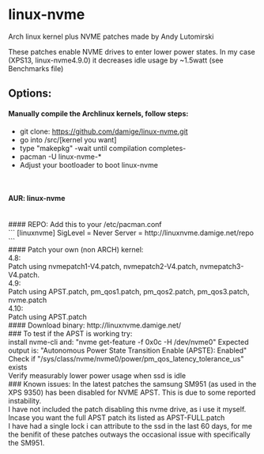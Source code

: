 # linux-nvme

Arch linux kernel plus NVME patches made by Andy Lutomirski 

These patches enable NVME drives to enter lower power states.
In my case (XPS13, linux-nvme4.9.0) it decreases idle usage by ~1.5watt (see Benchmarks file)

## Options:
#### Manually compile the Archlinux kernels, follow steps:

* git clone: https://github.com/damige/linux-nvme.git
* go into /src/[kernel you want]
* type "makepkg" -wait until compilation completes-
* pacman -U linux-nvme-*
* Adjust your bootloader to boot linux-nvme
<br />

#### AUR: linux-nvme
<br />
#### REPO: Add this to your /etc/pacman.conf <br />
```
[linuxnvme]
SigLevel = Never
Server = http://linuxnvme.damige.net/repo
```
<br />
#### Patch your own (non ARCH) kernel:
<br />
4.8:<br />
Patch using nvmepatch1-V4.patch, nvmepatch2-V4.patch, nvmepatch3-V4.patch.
<br />
4.9:<br />
Patch using APST.patch, pm_qos1.patch, pm_qos2.patch, pm_qos3.patch, nvme.patch
<br />
4.10:<br />
Patch using APST.patch
<br />
#### Download binary:
http://linuxnvme.damige.net/
<br />
### To test if the APST is working try:
<br />
install nvme-cli and: "nvme get-feature -f 0x0c -H /dev/nvme0"
Expected output is: "Autonomous Power State Transition Enable (APSTE): Enabled"
<br />
Check if "/sys/class/nvme/nvme0/power/pm_qos_latency_tolerance_us" exists 
<br />
Verify measurably lower power usage when ssd is idle
<br />
### Known issues:
In the latest patches the samsung SM951 (as used in the XPS 9350) has been disabled for NVME APST.
This is due to some reported instability.<br />
I have not included the patch disabling this nvme drive, as i use it myself. Incase you want the full APST patch its listed as APST-FULL.patch<br />
I have had a single lock i can attribute to the ssd in the last 60 days, for me the benifit of these patches outways the occasional issue with specifically the SM951.
